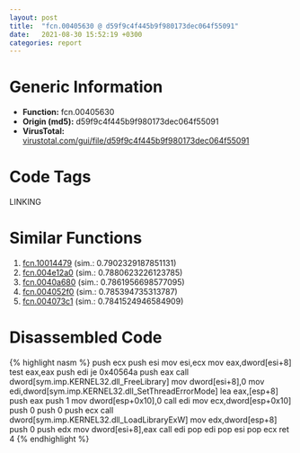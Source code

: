 ```yaml
---
layout: post
title:  "fcn.00405630 @ d59f9c4f445b9f980173dec064f55091"
date:   2021-08-30 15:52:19 +0300
categories: report
---
```


# Generic Information
- **Function:** fcn.00405630
- **Origin (md5):** d59f9c4f445b9f980173dec064f55091
- **VirusTotal:** [virustotal.com/gui/file/d59f9c4f445b9f980173dec064f55091][virustotal_ref]

# Code Tags
<span class="tag" id="LINKING">LINKING</span>


# Similar Functions

1. [fcn.10014479][similar_1_ref] (sim.: 0.7902329187851131)
2. [fcn.004e12a0][similar_2_ref] (sim.: 0.7880623226123785)
3. [fcn.0040a680][similar_3_ref] (sim.: 0.7861956698577095)
4. [fcn.004052f0][similar_4_ref] (sim.: 0.785394735313787)
5. [fcn.004073c1][similar_5_ref] (sim.: 0.7841524946584909)


# Disassembled Code

{% highlight nasm %}
push ecx
push esi
mov esi,ecx
mov eax,dword[esi+8]
test eax,eax
push edi
je 0x40564a
push eax
call dword[sym.imp.KERNEL32.dll_FreeLibrary]
mov dword[esi+8],0
mov edi,dword[sym.imp.KERNEL32.dll_SetThreadErrorMode]
lea eax,[esp+8]
push eax
push 1
mov dword[esp+0x10],0
call edi
mov ecx,dword[esp+0x10]
push 0
push 0
push ecx
call dword[sym.imp.KERNEL32.dll_LoadLibraryExW]
mov edx,dword[esp+8]
push 0
push edx
mov dword[esi+8],eax
call edi
pop edi
pop esi
pop ecx
ret 4
{% endhighlight %}


[similar_1_ref]: /report/fcn.10014479@481b545f5c18f2fce1caac67ddc419e8
[similar_2_ref]: /report/fcn.004e12a0@279a61b1e76da49531f1f16fd1102a2d
[similar_3_ref]: /report/fcn.0040a680@fbf34fa6d7da2b8e1de5133a8ca34847
[similar_4_ref]: /report/fcn.004052f0@d59f9c4f445b9f980173dec064f55091
[similar_5_ref]: /report/fcn.004073c1@6c5b0418e4a4c57d99cda47d2717045d
[virustotal_ref]: https://www.virustotal.com/gui/file/d59f9c4f445b9f980173dec064f55091